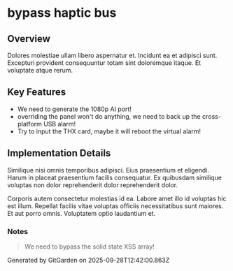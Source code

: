 # bypass haptic bus

## Overview
Dolores molestiae ullam libero aspernatur et. Incidunt ea et adipisci sunt. Excepturi provident consequuntur totam sint doloremque itaque. Et voluptate atque rerum.

## Key Features
- We need to generate the 1080p AI port!
- overriding the panel won't do anything, we need to back up the cross-platform USB alarm!
- Try to input the THX card, maybe it will reboot the virtual alarm!

## Implementation Details
Similique nisi omnis temporibus adipisci. Eius praesentium et eligendi. Harum in placeat praesentium facilis consequatur. Ex quibusdam similique voluptas non dolor reprehenderit dolor reprehenderit dolor.
 Corporis autem consectetur molestias id ea. Labore amet illo id voluptas hic est illum. Repellat facilis vitae voluptas officiis necessitatibus sunt maiores. Et aut porro omnis. Voluptatem optio laudantium et.

### Notes
> We need to bypass the solid state XSS array!

Generated by GitGarden on 2025-09-28T12:42:00.863Z